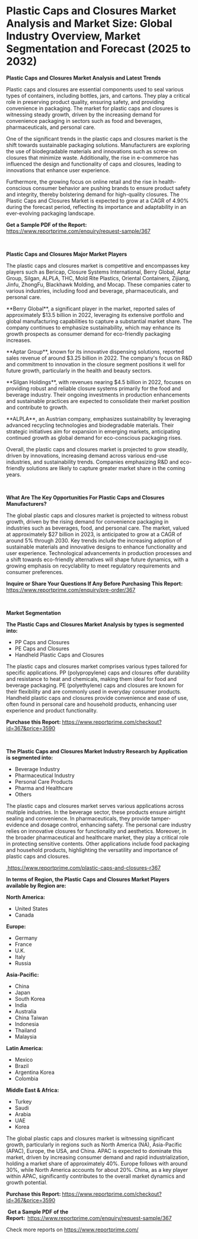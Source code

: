 <p><h1>Plastic Caps and Closures Market Analysis and Market Size: Global Industry Overview, Market Segmentation and Forecast (2025 to 2032)</h1></p><p><strong>Plastic Caps and Closures Market Analysis and Latest Trends</strong></p>
<p><p>Plastic caps and closures are essential components used to seal various types of containers, including bottles, jars, and cartons. They play a critical role in preserving product quality, ensuring safety, and providing convenience in packaging. The market for plastic caps and closures is witnessing steady growth, driven by the increasing demand for convenience packaging in sectors such as food and beverages, pharmaceuticals, and personal care.</p><p>One of the significant trends in the plastic caps and closures market is the shift towards sustainable packaging solutions. Manufacturers are exploring the use of biodegradable materials and innovations such as screw-on closures that minimize waste. Additionally, the rise in e-commerce has influenced the design and functionality of caps and closures, leading to innovations that enhance user experience.</p><p>Furthermore, the growing focus on online retail and the rise in health-conscious consumer behavior are pushing brands to ensure product safety and integrity, thereby bolstering demand for high-quality closures. The Plastic Caps and Closures Market is expected to grow at a CAGR of 4.90% during the forecast period, reflecting its importance and adaptability in an ever-evolving packaging landscape.</p></p>
<p><strong>Get a Sample PDF of the Report:&nbsp;</strong> <a href="https://www.reportprime.com/enquiry/request-sample/367?utm_campaign=2280&utm_medium=2&utm_source=Github&utm_content=ia&utm_term=18032025&utm_id=plastic-caps-and-closures">https://www.reportprime.com/enquiry/request-sample/367</a></p>
<p>&nbsp;</p>
<p><strong>Plastic Caps and Closures Major Market Players</strong></p>
<p><p>The plastic caps and closures market is competitive and encompasses key players such as Bericap, Closure Systems International, Berry Global, Aptar Group, Silgan, ALPLA, THC, Mold Rite Plastics, Oriental Containers, Zijiang, Jinfu, ZhongFu, Blackhawk Molding, and Mocap. These companies cater to various industries, including food and beverage, pharmaceuticals, and personal care.</p><p>**Berry Global**, a significant player in the market, reported sales of approximately $13.5 billion in 2022, leveraging its extensive portfolio and global manufacturing capabilities to capture a substantial market share. The company continues to emphasize sustainability, which may enhance its growth prospects as consumer demand for eco-friendly packaging increases.</p><p>**Aptar Group**, known for its innovative dispensing solutions, reported sales revenue of around $3.25 billion in 2022. The company's focus on R&D and commitment to innovation in the closure segment positions it well for future growth, particularly in the health and beauty sectors.</p><p>**Silgan Holdings**, with revenues nearing $4.5 billion in 2022, focuses on providing robust and reliable closure systems primarily for the food and beverage industry. Their ongoing investments in production enhancements and sustainable practices are expected to consolidate their market position and contribute to growth.</p><p>**ALPLA**, an Austrian company, emphasizes sustainability by leveraging advanced recycling technologies and biodegradable materials. Their strategic initiatives aim for expansion in emerging markets, anticipating continued growth as global demand for eco-conscious packaging rises.</p><p>Overall, the plastic caps and closures market is projected to grow steadily, driven by innovations, increasing demand across various end-use industries, and sustainability trends. Companies emphasizing R&D and eco-friendly solutions are likely to capture greater market share in the coming years.</p></p>
<p>&nbsp;</p>
<p><strong>What Are The Key Opportunities For Plastic Caps and Closures Manufacturers?</strong></p>
<p><p>The global plastic caps and closures market is projected to witness robust growth, driven by the rising demand for convenience packaging in industries such as beverages, food, and personal care. The market, valued at approximately $27 billion in 2023, is anticipated to grow at a CAGR of around 5% through 2030. Key trends include the increasing adoption of sustainable materials and innovative designs to enhance functionality and user experience. Technological advancements in production processes and a shift towards eco-friendly alternatives will shape future dynamics, with a growing emphasis on recyclability to meet regulatory requirements and consumer preferences.</p></p>
<p><strong>Inquire or Share Your Questions If Any Before Purchasing This Report:</strong> <a href="https://www.reportprime.com/enquiry/pre-order/367?utm_campaign=2280&utm_medium=2&utm_source=Github&utm_content=ia&utm_term=18032025&utm_id=plastic-caps-and-closures">https://www.reportprime.com/enquiry/pre-order/367</a></p>
<p>&nbsp;</p>
<p><strong>Market Segmentation</strong></p>
<p><strong>The Plastic Caps and Closures Market Analysis by types is segmented into:</strong></p>
<p><ul><li>PP Caps and Closures</li><li>PE Caps and Closures</li><li>Handheld Plastic Caps and Closures</li></ul></p>
<p><p>The plastic caps and closures market comprises various types tailored for specific applications. PP (polypropylene) caps and closures offer durability and resistance to heat and chemicals, making them ideal for food and beverage packaging. PE (polyethylene) caps and closures are known for their flexibility and are commonly used in everyday consumer products. Handheld plastic caps and closures provide convenience and ease of use, often found in personal care and household products, enhancing user experience and product functionality.</p></p>
<p><strong>Purchase this Report:&nbsp;</strong><a href="https://www.reportprime.com/checkout?id=367&price=3590&utm_campaign=2280&utm_medium=2&utm_source=Github&utm_content=ia&utm_term=18032025&utm_id=plastic-caps-and-closures">https://www.reportprime.com/checkout?id=367&price=3590</a></p>
<p>&nbsp;</p>
<p><strong>The Plastic Caps and Closures Market Industry Research by Application is segmented into:</strong></p>
<p><ul><li>Beverage Industry</li><li>Pharmaceutical Industry</li><li>Personal Care Products</li><li>Pharma and Healthcare</li><li>Others</li></ul></p>
<p><p>The plastic caps and closures market serves various applications across multiple industries. In the beverage sector, these products ensure airtight sealing and convenience. In pharmaceuticals, they provide tamper-evidence and dosage control, enhancing safety. The personal care industry relies on innovative closures for functionality and aesthetics. Moreover, in the broader pharmaceutical and healthcare market, they play a critical role in protecting sensitive contents. Other applications include food packaging and household products, highlighting the versatility and importance of plastic caps and closures.</p></p>
<p><a href="https://www.reportprime.com/plastic-caps-and-closures-r367?utm_campaign=2280&utm_medium=2&utm_source=Github&utm_content=ia&utm_term=18032025&utm_id=plastic-caps-and-closures">&nbsp;https://www.reportprime.com/plastic-caps-and-closures-r367</a></p>
<p><strong>In terms of Region, the Plastic Caps and Closures Market Players available by Region are:</strong></p>
<p>
    <p> <strong> North America: </strong>
        <ul>
            <li>United States</li>
            <li>Canada</li>
        </ul>
        </p> 
    <p> <strong> Europe: </strong>
        <ul>
            <li>Germany</li>
            <li>France</li>
            <li>U.K.</li>
            <li>Italy</li>
            <li>Russia</li>
        </ul>
        </p> 
    <p> <strong> Asia-Pacific: </strong>
        <ul>
            <li>China</li>
            <li>Japan</li>
            <li>South Korea</li>
            <li>India</li>
            <li>Australia</li>
            <li>China Taiwan</li>
            <li>Indonesia</li>
            <li>Thailand</li>
            <li>Malaysia</li>
        </ul>
        </p> 
    <p> <strong> Latin America: </strong>
        <ul>
            <li>Mexico</li>
            <li>Brazil</li>
            <li>Argentina Korea</li>
            <li>Colombia</li>
        </ul>
        </p> 
    <p> <strong> Middle East & Africa: </strong>
        <ul>
            <li>Turkey</li>
            <li>Saudi</li>
            <li>Arabia</li>
            <li>UAE</li>
            <li>Korea</li>
        </ul>
    </p>
    </p>
<p><p>The global plastic caps and closures market is witnessing significant growth, particularly in regions such as North America (NA), Asia-Pacific (APAC), Europe, the USA, and China. APAC is expected to dominate this market, driven by increasing consumer demand and rapid industrialization, holding a market share of approximately 40%. Europe follows with around 30%, while North America accounts for about 20%. China, as a key player within APAC, significantly contributes to the overall market dynamics and growth potential.</p></p>
<p><strong>Purchase this Report: </strong><a href="https://www.reportprime.com/checkout?id=367&price=3590&utm_campaign=2280&utm_medium=2&utm_source=Github&utm_content=ia&utm_term=18032025&utm_id=plastic-caps-and-closures">https://www.reportprime.com/checkout?id=367&price=3590</a></p>
<p>&nbsp;<strong>Get a Sample PDF of the Report:&nbsp;&nbsp;</strong><a href="https://www.reportprime.com/enquiry/request-sample/367?utm_campaign=2280&utm_medium=2&utm_source=Github&utm_content=ia&utm_term=18032025&utm_id=plastic-caps-and-closures">https://www.reportprime.com/enquiry/request-sample/367</a></p>
<p><strong></strong></p>
<p>Check more reports on <a href="https://www.reportprime.com/?utm_campaign=2280&utm_medium=2&utm_source=Github&utm_content=ia&utm_term=18032025&utm_id=plastic-caps-and-closures">https://www.reportprime.com/</a></p>